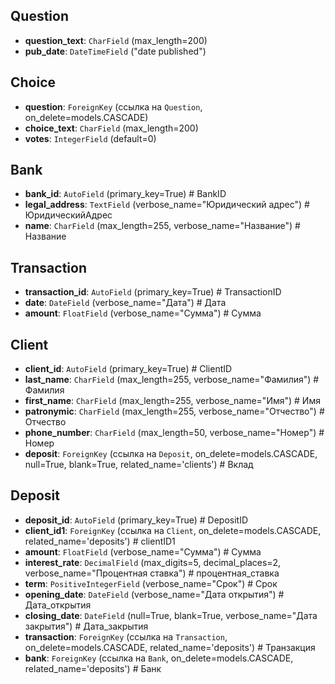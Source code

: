 
## Question

- **question_text**: `CharField` (max_length=200)
- **pub_date**: `DateTimeField` ("date published")

## Choice

- **question**: `ForeignKey` (ссылка на `Question`, on_delete=models.CASCADE)
- **choice_text**: `CharField` (max_length=200)
- **votes**: `IntegerField` (default=0)

## Bank

- **bank_id**: `AutoField` (primary_key=True)  # BankID
- **legal_address**: `TextField` (verbose_name="Юридический адрес")  # ЮридическийАдрес
- **name**: `CharField` (max_length=255, verbose_name="Название")  # Название

## Transaction

- **transaction_id**: `AutoField` (primary_key=True)  # TransactionID
- **date**: `DateField` (verbose_name="Дата")  # Дата
- **amount**: `FloatField` (verbose_name="Сумма")  # Сумма

## Client

- **client_id**: `AutoField` (primary_key=True)  # ClientID
- **last_name**: `CharField` (max_length=255, verbose_name="Фамилия")  # Фамилия
- **first_name**: `CharField` (max_length=255, verbose_name="Имя")  # Имя
- **patronymic**: `CharField` (max_length=255, verbose_name="Отчество")  # Отчество
- **phone_number**: `CharField` (max_length=50, verbose_name="Номер")  # Номер
- **deposit**: `ForeignKey` (ссылка на `Deposit`, on_delete=models.CASCADE, null=True, blank=True, related_name='clients')  # Вклад

## Deposit

- **deposit_id**: `AutoField` (primary_key=True)  # DepositID
- **client_id1**: `ForeignKey` (ссылка на `Client`, on_delete=models.CASCADE, related_name='deposits')  # clientID1
- **amount**: `FloatField` (verbose_name="Сумма")  # Сумма
- **interest_rate**: `DecimalField` (max_digits=5, decimal_places=2, verbose_name="Процентная ставка")  # процентная_ставка
- **term**: `PositiveIntegerField` (verbose_name="Срок")  # Срок
- **opening_date**: `DateField` (verbose_name="Дата открытия")  # Дата_открытия
- **closing_date**: `DateField` (null=True, blank=True, verbose_name="Дата закрытия")  # Дата_закрытия
- **transaction**: `ForeignKey` (ссылка на `Transaction`, on_delete=models.CASCADE, related_name='deposits')  # Транзакция
- **bank**: `ForeignKey` (ссылка на `Bank`, on_delete=models.CASCADE, related_name='deposits')  # Банк
